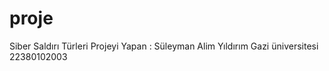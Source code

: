 # proje
Siber Saldırı Türleri
Projeyi Yapan : Süleyman Alim Yıldırım
Gazi üniversitesi 
22380102003
